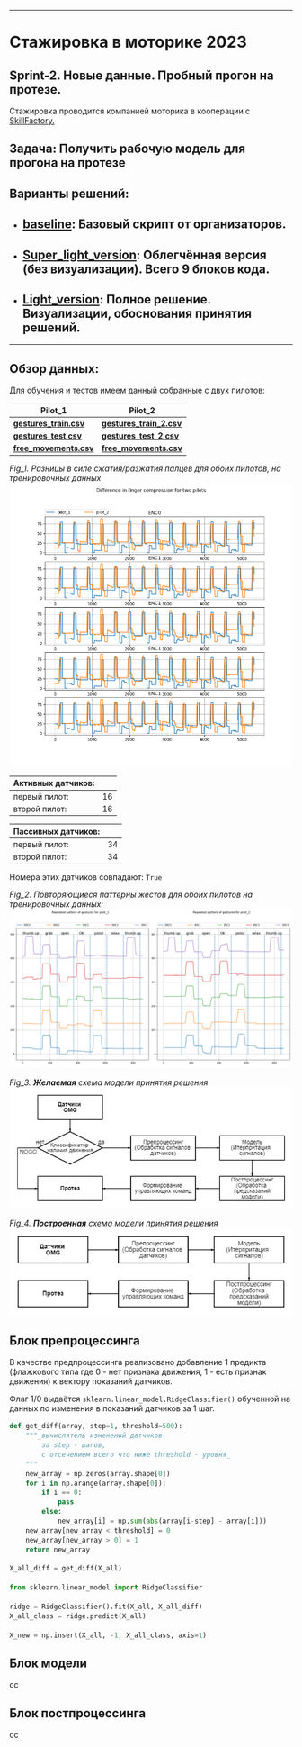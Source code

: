 ***
# Стажировка в моторике 2023

## Sprint-2. Новые данные. Пробный прогон на протезе.

Стажировка проводится компанией моторика в кооперации с [SkillFactory.](https://skillfactory.ru/)

## Задача: Получить рабочую модель для прогона на протезе

## Варианты решений:

* ## [**baseline**](https://github.com/hoittoken/Python/blob/master/Py/Projects/progect_motorica/Sprint%202/Read%20data%20and%20Inference.ipynb "От организаторов"): Базовый скрипт от организаторов.

* ## [**Super_light_version**](https://github.com/hoittoken/Python/blob/master/Py/Projects/progect_motorica/Sprint%202/_super%20short%20solution%20Mike_A.ipynb "Для практической пробы"): Облегчённая версия (без визуализации). Всего 9 блоков кода.

* ## [**Light_version**](https://github.com/hoittoken/Python/blob/master/Py/Projects/progect_motorica/Sprint%202/_Read%20data%20and%20Inference%20Mike_A.ipynb "Подготовка к Q&A сессии"): Полное решение. Визуализации, обоснования принятия решений.

***
## Обзор данных:

Для обучения и тестов имеем данный собранные с двух пилотов:

| **Pilot_1** | **Pilot_2** |
| - | - |
| [**gestures_train.csv**](https://github.com/hoittoken/Python/blob/master/Py/Projects/progect_motorica/Sprint%202/gestures_train.csv "Выполнены по протоколу (повторяющийся паттерн)") | [**gestures_train_2.csv**](https://github.com/hoittoken/Python/blob/master/Py/Projects/progect_motorica/Sprint%202/gestures_train_2.csv "Выполнены по протоколу (повторяющийся паттерн)") |
| [**gestures_test.csv**](https://github.com/hoittoken/Python/blob/master/Py/Projects/progect_motorica/Sprint%202/gestures_test.csv "Выполнены по протоколу (повторяющийся паттерн)") | [**gestures_test_2.csv**](https://github.com/hoittoken/Python/blob/master/Py/Projects/progect_motorica/Sprint%202/gestures_test_2.csv "Выполнены по протоколу (повторяющийся паттерн)") |
| [**free_movements.csv**](https://github.com/hoittoken/Python/blob/master/Py/Projects/progect_motorica/Sprint%202/free_movements.csv "Свободные жесты (без повторяющихся паттернов)") | [**free_movements.csv**](https://github.com/hoittoken/Python/blob/master/Py/Projects/progect_motorica/Sprint%202/free_movements_2.csv "Свободные жесты (без повторяющихся паттернов)") |

*Fig_1. Разницы в силе сжатия/разжатия палцев для обоих пилотов, на тренировочных данных*
<img src=Fig_1.png>

|**Активных датчиков:**| |
| - | - |
|первый пилот: |16|
|второй пилот: |16|


|**Пассивных датчиков:**| |
| - | - |
|первый пилот: |34|
|второй пилот: |34|

Номера этих датчиков совпадают: `True`

*Fig_2. Повторяющиеся паттерны жестов для обоих пилотов на тренировочных данных:*
<img src=Fig_2.png>

*Fig_3. **Желаемая** схема модели принятия решения*
<img src=Fig_3.png>

*Fig_4. **Построенная** схема модели принятия решения*
<img src=Fig_4.png>

## Блок препроцессинга

В качестве предпроцессинга реализовано добавление 1 предикта (флажкового типа где 0 - нет признака движения, 1 - есть признак движения) к вектору показаний датчиков.

Флаг 1/0 выдаётся `sklearn.linear_model.RidgeClassifier()` обученной на данных по изменения в показаний датчиков за 1 шаг.

```python
def get_diff(array, step=1, threshold=500):
    """_вычислятель изменений датчиков
        за step - шагов,
        с отсечением всего что ниже threshold - уровня_
    """
    new_array = np.zeros(array.shape[0])
    for i in np.arange(array.shape[0]):
        if i == 0:
            pass
        else:
            new_array[i] = np.sum(abs(array[i-step] - array[i]))
    new_array[new_array < threshold] = 0
    new_array[new_array > 0] = 1
    return new_array

X_all_diff = get_diff(X_all)  

from sklearn.linear_model import RidgeClassifier

ridge = RidgeClassifier().fit(X_all, X_all_diff)
X_all_class = ridge.predict(X_all)

X_new = np.insert(X_all, -1, X_all_class, axis=1)

```

## Блок модели

сс

## Блок постпроцессинга

сс